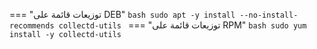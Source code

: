 === "توزيعات قائمة على DEB"
    ```bash
    sudo apt -y install --no-install-recommends collectd-utils
    ```
=== "توزيعات قائمة على RPM"
    ```bash
    sudo yum install -y collectd-utils
    ```